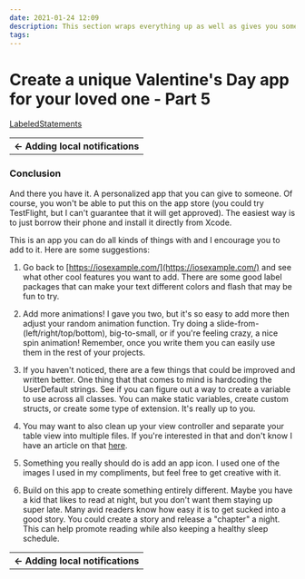 ```yaml
---
date: 2021-01-24 12:09
description: This section wraps everything up as well as gives you some ideas on how you can improve your app.
tags:
---
```

# Create a unique Valentine's Day app for your loved one - Part 5

<div class="post-tags" markdown="1">
  <a class="post-category post-category-labeledstatements" href="/tags/labeledstatements">LabeledStatements</a>
</div>

<table class="posts-table">
    <tr>
        <th class="th-left"><a href="/posts/13-x-things-i-love-about-you-part-04" style="text-decoration: none">&larr; Adding local notifications</a></th>
    </tr>
</table>

### Conclusion
And there you have it. A personalized app that you can give to someone. Of course, you won't be able to put this on the app store (you could try TestFlight, but I can't guarantee that it will get approved). The easiest way is to just borrow their phone and install it directly from Xcode.

This is an app you can do all kinds of things with and I encourage you to add to it. Here are some suggestions:

1) Go back to [https://iosexample.com/](https://iosexample.com/) and see what other cool features you want to add. There are some good label packages that can make your text different colors and flash that may be fun to try.

2) Add more animations! I gave you two, but it's so easy to add more then adjust your random animation function. Try doing a slide-from-(left/right/top/bottom), big-to-small, or if you're feeling crazy, a nice spin animation! Remember, once you write them you can easily use them in the rest of your projects.

3) If you haven't noticed, there are a few things that could be improved and written better. One thing that that comes to mind is hardcoding the UserDefault strings. See if you can figure out a way to create a variable to use across all classes. You can make static variables, create custom structs, or create some type of extension. It's really up to you.

4) You may want to also clean up your view controller and separate your table view into multiple files. If you're interested in that and don't know I have an article on that [here](https://theswiftprotocol.com/posts/11-how-to-seprate-tableview-views-and-datasource/).

5) Something you really should do is add an app icon. I used one of the images I used in my compliments, but feel free to get creative with it.

6) Build on this app to create something entirely different. Maybe you have a kid that likes to read at night, but you don't want them staying up super late. Many avid readers know how easy it is to get sucked into a good story. You could create a story and release a "chapter" a night. This can help promote reading while also keeping a healthy sleep schedule.

<table class="posts-table">
    <tr>
        <th class="th-left"><a href="/posts/13-x-things-i-love-about-you-part-04" style="text-decoration: none">&larr; Adding local notifications</a></th>
    </tr>
</table>
